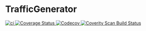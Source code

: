 # TrafficGenerator
<a href="https://travis-ci.org/Cherep07/TrafficGenerator.svg?branch=master">
  <img src="https://travis-ci.org/Cherep07/TrafficGenerator.svg?branch=master" alt='ci' />
</a>
<a href='https://coveralls.io/github/Cherep07/TrafficGenerator?branch=master'>
  <img src='https://coveralls.io/repos/github/Cherep07/TrafficGenerator/badge.svg?branch=master' alt='Coverage Status' />
</a>
<a href="https://codecov.io/gh/Cherep07/TrafficGenerator">
  <img src="https://codecov.io/gh/Cherep07/TrafficGenerator/branch/master/graph/badge.svg" alt="Codecov" />
</a>
<a href="https://scan.coverity.com/projects/cherep07-trafficgenerator">
  <img alt="Coverity Scan Build Status"
       src="https://scan.coverity.com/projects/9227/badge.svg"/>
</a>
